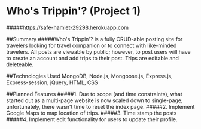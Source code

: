 # Who's Trippin'? (Project 1)

#####https://safe-hamlet-29298.herokuapp.com

##Summary
#####Who's Trippin'? is a fully CRUD-able posting site for travelers looking for travel companion or to connect with like-minded travelers. All posts are viewable by public; however, to post users will have to create an account and add trips to their post. Trips are editable and deleteable. 

##Technologies Used
MongoDB, Node.js, Mongoose.js, Express.js, Express-session, jQuery, HTML, CSS

##Planned Features
#####1. Due to scope (and time constraints), what started out as a multi-page website is now scaled down to single-page; unfortunately, there wasn't time to reset the index page. 
#####2. Implement Google Maps to map location of trips. 
#####3. Time stamp the posts
#####4. Implement edit functionality for users to update their profile. 
